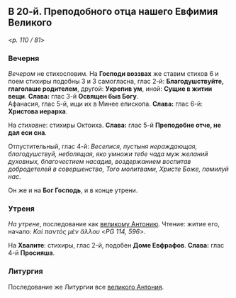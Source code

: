 ## В 20-й. Преподобного отца нашего Евфимия Великого

<*p. 110 / 81*>

### Вечерня

*Вечером* не стихословим. На **Господи воззвах** же ставим стихов 6 и поем стихиры подобны 3 и 
3 самогласна, глас 2-й: **Благодушствуйте, глаголаше родителем**, другой: **Укрепив ум**, 
иной: **Сущие в житии вещи**. **Слава:** глас 3-й **Освящен быв Богу**.  
Афанасия, глас 5-й, ищи их в Минее епископа. **Слава:** глас 6-й: **Христова иерарха**. 

На *стиховне*: стихиры Октоиха. **Слава:** глас 5-й **Преподобне отче, не дал еси сна**.  

Отпустительный, глас 4-й: *Веселися, пустыня нераждающая, благодушствуй, неболящая, яко умножи тебе 
чада муж желаний духовных, благочестием насадив, воздержанием воспитав добродетелей в совершенство, 
Того молитвами, Христе Боже, помилуй нас*. 

Он же и на **Бог Господь**, и в конце утрени.

### Утреня

*На утрене*, последование как [великому Антонию](01_17_MES.ru.md). 
Чтение: житие его, начало: *Καὶ παντὸς μὲν ἄλλου* <*PG 114, 596*>. 

На **Хвалите**: стихиры, глас 2-й, подобен **Доме Евфрафов**. **Слава:** глас 4-й **Просияша**.    

### Литургия

Последование же Литургии все [великого Антония](01_17_MES.ru.md).  
